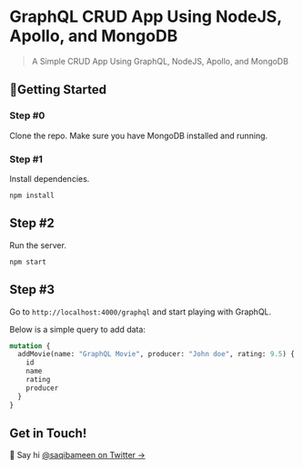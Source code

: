 # GraphQL CRUD App Using NodeJS, Apollo, and MongoDB

> A Simple CRUD App Using GraphQL, NodeJS, Apollo, and MongoDB

## 🚀Getting Started

### Step #0

Clone the repo. Make sure you have MongoDB installed and running.

### Step #1

Install dependencies.

```shell
npm install
```

## Step #2

Run the server.

```shell
npm start
```

## Step #3

Go to `http://localhost:4000/graphql` and start playing with GraphQL.

Below is a simple query to add data:

```graphql
mutation {
  addMovie(name: "GraphQL Movie", producer: "John doe", rating: 9.5) {
    id
    name
    rating
    producer
  }
}
```


## Get in Touch!

👋 Say hi [@saqibameen on Twitter →](https://twitter.com/saqibameen)
